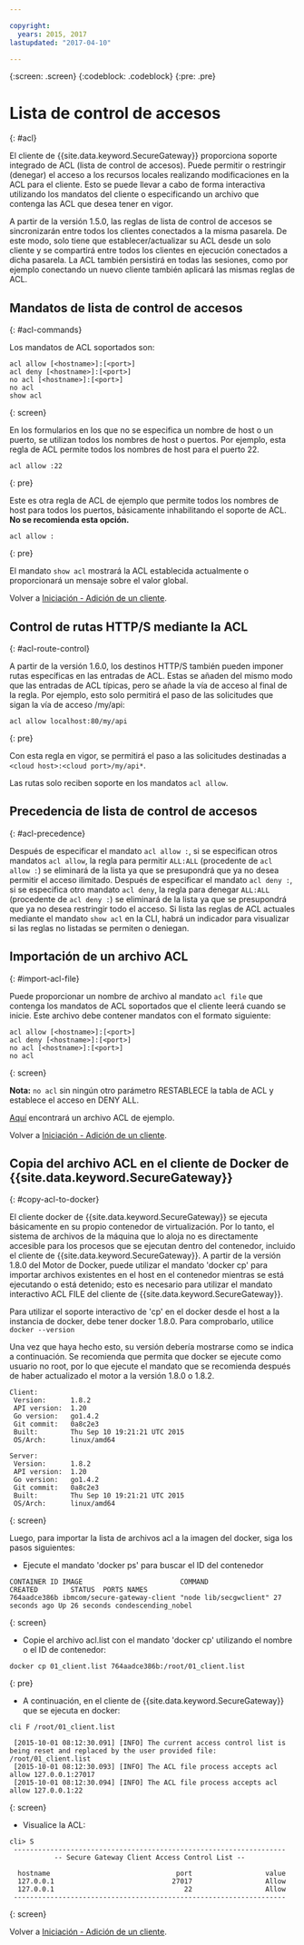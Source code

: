 ```yaml
---

copyright:
  years: 2015, 2017
lastupdated: "2017-04-10"

---
```

{:screen: .screen}
{:codeblock: .codeblock}
{:pre: .pre}

# Lista de control de accesos
{: #acl}

El cliente de {{site.data.keyword.SecureGateway}} proporciona soporte integrado de ACL (lista de control de accesos). Puede permitir o restringir (denegar) el acceso a los recursos locales realizando modificaciones en la ACL para el cliente.  Esto se puede llevar a cabo de forma interactiva utilizando los mandatos del cliente o especificando un archivo que contenga las ACL que desea tener en vigor.

A partir de la versión 1.5.0, las reglas de lista de control de accesos se sincronizarán entre todos los clientes conectados a la misma pasarela.  De este modo, solo tiene que establecer/actualizar su ACL desde un solo cliente y se compartirá entre todos los clientes en ejecución conectados a dicha pasarela.  La ACL también persistirá en todas las sesiones, como por ejemplo conectando un nuevo cliente también aplicará las mismas reglas de ACL.

## Mandatos de lista de control de accesos
{: #acl-commands}

Los mandatos de ACL soportados son:

```
acl allow [<hostname>]:[<port>]
acl deny [<hostname>]:[<port>]
no acl [<hostname>]:[<port>]
no acl
show acl
```
{: screen}

En los formularios en los que no se especifica un nombre de host o un puerto, se utilizan todos los nombres de host o puertos.  Por ejemplo, esta regla de ACL permite todos los nombres de host para el puerto 22.

```
acl allow :22
```
{: pre}

Este es otra regla de ACL de ejemplo que permite todos los nombres de host para todos los puertos, básicamente inhabilitando el soporte de ACL. <b>No se recomienda esta opción. </b>

```
acl allow :
```
{: pre}

El mandato `show acl` mostrará la ACL establecida actualmente o proporcionará un mensaje sobre el valor global.

Volver a [Iniciación - Adición de un cliente](/docs/services/SecureGateway?topic=securegateway-add-client).

## Control de rutas HTTP/S mediante la ACL
{: #acl-route-control}

A partir de la versión 1.6.0, los destinos HTTP/S también pueden imponer rutas específicas en las entradas de ACL.  Estas se añaden del mismo modo que las entradas de ACL típicas, pero se añade la vía de acceso al final de la regla. Por ejemplo, esto solo permitirá el paso de las solicitudes que sigan la vía de acceso /my/api:

```
acl allow localhost:80/my/api
```
{: pre}

Con esta regla en vigor, se permitirá el paso a las solicitudes destinadas a `<cloud host>:<cloud port>/my/api*`.

Las rutas solo reciben soporte en los mandatos `acl allow`.

## Precedencia de lista de control de accesos
{: #acl-precedence}

Después de especificar el mandato `acl allow :`, si se especifican otros mandatos `acl allow`, la regla para permitir `ALL:ALL` (procedente de `acl allow :`) se eliminará de la lista ya que se presupondrá que ya no desea permitir el acceso ilimitado.  Después de especificar el mandato `acl deny :`, si se especifica otro mandato `acl deny`, la regla para denegar `ALL:ALL` (procedente de `acl deny :`) se eliminará de la lista ya que se presupondrá que ya no desea restringir todo el acceso.  Si lista las reglas de ACL actuales mediante el mandato `show acl` en la CLI, habrá un indicador para visualizar si las reglas no listadas se permiten o deniegan.

## Importación de un archivo ACL
{: #import-acl-file}

Puede proporcionar un nombre de archivo al mandato `acl file` que contenga los mandatos de ACL soportados que el cliente leerá cuando se inicie. Este archivo debe contener mandatos con el formato siguiente:

```
acl allow [<hostname>]:[<port>]
acl deny [<hostname>]:[<port>]
no acl [<hostname>]:[<port>]
no acl
```
{: screen}

<b>Nota:</b> `no acl` sin ningún otro parámetro RESTABLECE la tabla de ACL y establece el acceso en DENY ALL.

[Aquí](/docs/services/SecureGateway?topic=securegateway-acl-files) encontrará un archivo ACL de ejemplo.

Volver a [Iniciación - Adición de un cliente](/docs/services/SecureGateway?topic=securegateway-add-client).

## Copia del archivo ACL en el cliente de Docker de {{site.data.keyword.SecureGateway}}
{: #copy-acl-to-docker}

El cliente docker de {{site.data.keyword.SecureGateway}} se ejecuta básicamente en su propio contenedor de virtualización.  Por lo tanto, el sistema de archivos de la máquina que lo aloja no es directamente accesible para los procesos que se ejecutan dentro del contenedor, incluido el cliente de {{site.data.keyword.SecureGateway}}.  A partir de la versión 1.8.0 del Motor de Docker, puede utilizar el mandato
'docker cp' para importar archivos existentes en el host en el contenedor
mientras se está ejecutando o está detenido; esto es necesario para utilizar el mandato interactivo ACL FILE del cliente de {{site.data.keyword.SecureGateway}}.

Para utilizar el soporte interactivo de 'cp' en el docker desde el host a la instancia de docker, debe tener docker 1.8.0. Para comprobarlo, utilice `docker --version`

Una vez que haya hecho esto, su versión debería mostrarse como se indica a continuación. Se recomienda que permita que docker se ejecute como usuario no root, por lo que ejecute el mandato que se recomienda después de haber actualizado el motor a la versión 1.8.0 o 1.8.2.

```
Client:
 Version:      1.8.2
 API version:  1.20
 Go version:   go1.4.2
 Git commit:   0a8c2e3
 Built:        Thu Sep 10 19:21:21 UTC 2015
 OS/Arch:      linux/amd64

Server:
 Version:      1.8.2
 API version:  1.20
 Go version:   go1.4.2
 Git commit:   0a8c2e3
 Built:        Thu Sep 10 19:21:21 UTC 2015
 OS/Arch:      linux/amd64
```
{: screen}

Luego, para importar la lista de archivos acl a la imagen del docker, siga los pasos siguientes:

- Ejecute el mandato 'docker ps' para buscar el ID del contenedor

```
CONTAINER ID IMAGE                        COMMAND                CREATED        STATUS  PORTS NAMES
764aadce386b ibmcom/secure-gateway-client "node lib/secgwclient" 27 seconds ago Up 26 seconds condescending_nobel
```
{: screen}

- Copie el archivo acl.list con el mandato 'docker cp' utilizando el nombre o el ID de contenedor:

```
docker cp 01_client.list 764aadce386b:/root/01_client.list
```
{: pre}

- A continuación, en el cliente de {{site.data.keyword.SecureGateway}} que se ejecuta en docker:

```
cli F /root/01_client.list

 [2015-10-01 08:12:30.091] [INFO] The current access control list is being reset and replaced by the user provided file: /root/01_client.list
 [2015-10-01 08:12:30.093] [INFO] The ACL file process accepts acl allow 127.0.0.1:27017
 [2015-10-01 08:12:30.094] [INFO] The ACL file process accepts acl allow 127.0.0.1:22
```
{: screen}

- Visualice la ACL:

```
cli> S
 -------------------------------------------------------------------
           -- Secure Gateway Client Access Control List --          

  hostname                               port                  value
  127.0.0.1                             27017                  Allow
  127.0.0.1                                22                  Allow
 -------------------------------------------------------------------
```
{: screen}

Volver a [Iniciación - Adición de un cliente](/docs/services/SecureGateway?topic=securegateway-add-client).
